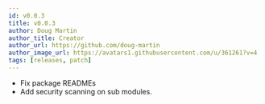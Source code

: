 ```yaml
---
id: v0.0.3
title: v0.0.3
author: Doug Martin
author_title: Creator
author_url: https://github.com/doug-martin
author_image_url: https://avatars1.githubusercontent.com/u/361261?v=4
tags: [releases, patch]
---
```


* Fix package READMEs
* Add security scanning on sub modules.



